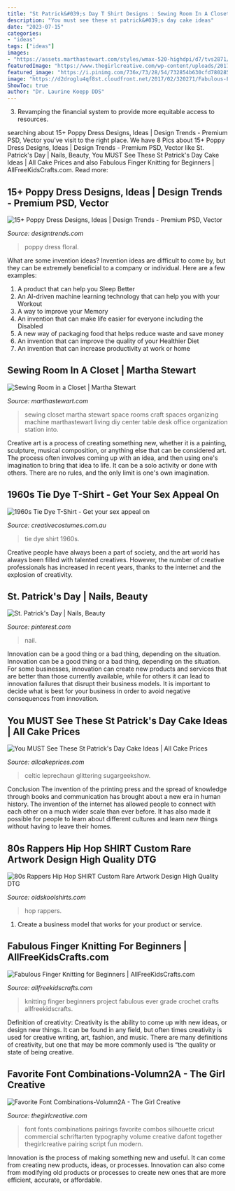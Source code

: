 ```yaml
---
title: "St Patrick&#039;s Day T Shirt Designs : Sewing Room In A Closet"
description: "You must see these st patrick&#039;s day cake ideas"
date: "2023-07-15"
categories:
- "ideas"
tags: ["ideas"]
images:
- "https://assets.marthastewart.com/styles/wmax-520-highdpi/d7/tvs2871/tvs2871_xl.jpg?itok=y-1mOHaS"
featuredImage: "https://www.thegirlcreative.com/wp-content/uploads/2017/01/Favorite-Font-Combinations-Volumn2A.png"
featured_image: "https://i.pinimg.com/736x/73/28/54/732854b630cfd780285fb2c905908c51--st-patricks-day-patrick-obrian.jpg"
image: "https://d2droglu4qf8st.cloudfront.net/2017/02/320271/Fabulous-Finger-Knitting-for-Beginners_ExtraLarge900_ID-2112472.jpg?v=2112472"
ShowToc: true
author: "Dr. Laurine Koepp DDS"
---
```



3. Revamping the financial system to provide more equitable access to resources. 

	

		
searching about 15+ Poppy Dress Designs, Ideas | Design Trends - Premium PSD, Vector you've visit to the right place. We have 8 Pics about 15+ Poppy Dress Designs, Ideas | Design Trends - Premium PSD, Vector like St. Patrick&#039;s Day | Nails, Beauty, You MUST See These St Patrick&#039;s Day Cake Ideas | All Cake Prices and also Fabulous Finger Knitting for Beginners | AllFreeKidsCrafts.com. Read more:
		
    
## 15+ Poppy Dress Designs, Ideas | Design Trends - Premium PSD, Vector

<img loading=lazy src="https://images.designtrends.com/wp-content/uploads/2016/08/16155729/White-Floral-Poppy-Dress.jpg" onerror="this.onerror=null;this.src='https://tse2.mm.bing.net/th?id=OIP.-pmX2_yd1Bb-r4CUwyh9dwHaLH&amp;pid=15.1';" alt="15+ Poppy Dress Designs, Ideas | Design Trends - Premium PSD, Vector">

_Source: designtrends.com_

>poppy dress floral. 

	

What are some invention ideas?
Invention ideas are difficult to come by, but they can be extremely beneficial to a company or individual. Here are a few examples:
1. A product that can help you Sleep Better 
2. An AI-driven machine learning technology that can help you with your Workout 
3. A way to improve your Memory 
4. An invention that can make life easier for everyone including the Disabled 
5. A new way of packaging food that helps reduce waste and save money 
6. An invention that can improve the quality of your Healthier Diet 
7. An invention that can increase productivity at work or home 
    
## Sewing Room In A Closet | Martha Stewart

<img loading=lazy src="https://assets.marthastewart.com/styles/wmax-520-highdpi/d7/tvs2871/tvs2871_xl.jpg?itok=y-1mOHaS" onerror="this.onerror=null;this.src='https://tse2.mm.bing.net/th?id=OIP.ULAcVdbqXHQddutpBkV6uAHaJR&amp;pid=15.1';" alt="Sewing Room in a Closet | Martha Stewart">

_Source: marthastewart.com_

>sewing closet martha stewart space rooms craft spaces organizing machine marthastewart living diy center table desk office organization station into. 

	

Creative art is a process of creating something new, whether it is a painting, sculpture, musical composition, or anything else that can be considered art. The process often involves coming up with an idea, and then using one's imagination to bring that idea to life. It can be a solo activity or done with others. There are no rules, and the only limit is one's own imagination.

    
## 1960s Tie Dye T-Shirt - Get Your Sex Appeal On

<img loading=lazy src="https://www.creativecostumes.com.au/wp-content/uploads/2020/09/1960s-Tie-Dye-T-Shirt.jpg" onerror="this.onerror=null;this.src='https://tse4.mm.bing.net/th?id=OIP.0H7TcFTFhH2HuqVG3gbwTwHaJ4&amp;pid=15.1';" alt="1960s Tie Dye T-Shirt - Get your sex appeal on">

_Source: creativecostumes.com.au_

>tie dye shirt 1960s. 

	

Creative people have always been a part of society, and the art world has always been filled with talented creatives. However, the number of creative professionals has increased in recent years, thanks to the internet and the explosion of creativity.

    
## St. Patrick&#039;s Day | Nails, Beauty

<img loading=lazy src="https://i.pinimg.com/736x/73/28/54/732854b630cfd780285fb2c905908c51--st-patricks-day-patrick-obrian.jpg" onerror="this.onerror=null;this.src='https://tse1.mm.bing.net/th?id=OIP.RI_QTZkt2gZQNMsxBDQ_JQHaLe&amp;pid=15.1';" alt="St. Patrick&#039;s Day | Nails, Beauty">

_Source: pinterest.com_

>nail. 

	

Innovation can be a good thing or a bad thing, depending on the situation.
Innovation can be a good thing or a bad thing, depending on the situation. For some businesses, innovation can create new products and services that are better than those currently available, while for others it can lead to innovation failures that disrupt their business models. It is important to decide what is best for your business in order to avoid negative consequences from innovation.

    
## You MUST See These St Patrick&#039;s Day Cake Ideas | All Cake Prices

<img loading=lazy src="https://allcakeprices.com/wp-content/uploads/2017/03/st-patricks-day-cakes-ideas.jpg" onerror="this.onerror=null;this.src='https://tse3.mm.bing.net/th?id=OIP.vNjsD26QkvUWfn_EdFt-YAHaLH&amp;pid=15.1';" alt="You MUST See These St Patrick&#039;s Day Cake Ideas | All Cake Prices">

_Source: allcakeprices.com_

>celtic leprechaun glittering sugargeekshow. 

	

Conclusion
The invention of the printing press and the spread of knowledge through books and communication has brought about a new era in human history. The invention of the internet has allowed people to connect with each other on a much wider scale than ever before. It has also made it possible for people to learn about different cultures and learn new things without having to leave their homes.

    
## 80s Rappers Hip Hop SHIRT Custom Rare Artwork Design High Quality DTG

<img loading=lazy src="https://cdn.shopify.com/s/files/1/2602/5788/products/all-images-17680129_1200x1200.jpg?v=1580358205" onerror="this.onerror=null;this.src='https://tse2.mm.bing.net/th?id=OIP.8AJ2h2nqwiVj3lM8HeaMPwHaHa&amp;pid=15.1';" alt="80s Rappers Hip Hop SHIRT Custom Rare Artwork Design High Quality DTG">

_Source: oldskoolshirts.com_

>hop rappers. 

	

1. Create a business model that works for your product or service.

    
## Fabulous Finger Knitting For Beginners | AllFreeKidsCrafts.com

<img loading=lazy src="https://d2droglu4qf8st.cloudfront.net/2017/02/320271/Fabulous-Finger-Knitting-for-Beginners_ExtraLarge900_ID-2112472.jpg?v=2112472" onerror="this.onerror=null;this.src='https://tse2.mm.bing.net/th?id=OIP.hpooP4KFbEZmIVEAblmOgwEsEs&amp;pid=15.1';" alt="Fabulous Finger Knitting for Beginners | AllFreeKidsCrafts.com">

_Source: allfreekidscrafts.com_

>knitting finger beginners project fabulous ever grade crochet crafts allfreekidscrafts. 

	

Definition of creativity:
Creativity is the ability to come up with new ideas, or design new things. It can be found in any field, but often times creativity is used for creative writing, art, fashion, and music. There are many definitions of creativity, but one that may be more commonly used is “the quality or state of being creative.

    
## Favorite Font Combinations-Volumn2A - The Girl Creative

<img loading=lazy src="https://www.thegirlcreative.com/wp-content/uploads/2017/01/Favorite-Font-Combinations-Volumn2A.png" onerror="this.onerror=null;this.src='https://tse3.mm.bing.net/th?id=OIP.UhvGGYahHsirfaFGTVCaFQHaTC&amp;pid=15.1';" alt="Favorite Font Combinations-Volumn2A - The Girl Creative">

_Source: thegirlcreative.com_

>font fonts combinations pairings favorite combos silhouette cricut commercial schriftarten typography volume creative dafont together thegirlcreative pairing script fun modern. 

	

Innovation is the process of making something new and useful. It can come from creating new products, ideas, or processes. Innovation can also come from modifying old products or processes to create new ones that are more efficient, accurate, or affordable.


